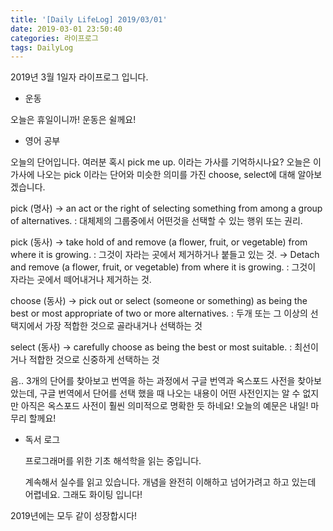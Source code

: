 ```yaml
---
title: '[Daily LifeLog] 2019/03/01'
date: 2019-03-01 23:50:40
categories: 라이프로그
tags: DailyLog
---
```


2019년 3월 1일자 라이프로그 입니다.

- 운동

오늘은 휴일이니까!
운동은 쉴께요!

- 영어 공부

오늘의 단어입니다.
여러분 혹시 pick me up. 이라는 가사를 기억하시나요?
오늘은 이 가사에 나오는 pick 이라는 단어와 미슷한 의미를 가진 choose, select에 대해 알아보겠습니다.

  pick (명사)
	→ an act or the right of selecting something from among a group of alternatives.
	: 대체제의 그룹중에서 어떤것을 선택할 수 있는 행위 또는 권리.

  pick (동사)
	→ take hold of and remove (a flower, fruit, or vegetable) from where it is growing.
	: 그것이 자라는 곳에서 제거하거나 붙들고 있는 것.
	→ Detach and remove (a flower, fruit, or vegetable) from where it is growing.
	: 그것이 자라는 곳에서 떼어내거나 제거하는 것. 

  choose (동사)
	→ pick out or select (someone or something) as being the best or most appropriate of two or more alternatives.
	: 두개 또는 그 이상의 선택지에서 가장 적합한 것으로 골라내거나 선택하는 것 

  select (동사)
	→ carefully choose as being the best or most suitable.
	: 최선이거나 적합한 것으로 신중하게 선택하는 것 

 음.. 3개의 단어를 찾아보고 번역을 하는 과정에서 구글 번역과 옥스포드 사전을 찾아보았는데, 
 구글 번역에서 단어를 선택 했을 때 나오는 내용이 어떤 사전인지는 알 수 없지만 아직은 옥스포드 사전이 
 훨씬 의미적으로 명확한 듯 하네요!
 오늘의 예문은 내일! 마무리 할께요!

- 독서 로그

	프로그래머를 위한 기초 해석학을 읽는 중입니다.

	계속해서 실수를 읽고 있습니다.
	개념을 완전히 이해하고 넘어가려고 하고 있는데 어렵네요. 그래도 화이팅 입니다!

2019년에는 모두 같이 성장합시다!

